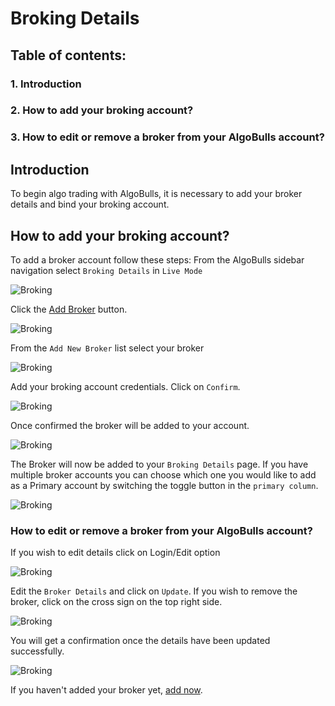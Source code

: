 # Broking Details

## Table of contents: 
### 1. Introduction 
### 2. How to add your broking account? 
### 3. How to edit or remove a broker from your AlgoBulls account?

## Introduction
To begin algo trading with AlgoBulls, it is necessary to add your broker details and bind your broking account. 

## How to add your broking account? 

To add a broker account follow these steps: 
From the AlgoBulls sidebar navigation select `Broking Details` in `Live Mode`

![Broking](imgs/broker_details.png)

Click the <a href="https://app.algobulls.com/broking?addBroker=true">Add Broker</a> button. 

![Broking](imgs/add_broker.png)

From the `Add New Broker` list select your broker

![Broking](imgs/select_broker.png)

Add your broking account credentials. Click on `Confirm`.

![Broking](imgs/broker4.png)


Once confirmed the broker will be added to your account.

![Broking](imgs/broker_added.png)

The Broker will now be added to your `Broking Details` page. If you have multiple broker accounts you can choose which one you would like to add as a Primary account by switching the toggle button in the `primary column`.

![Broking](imgs/primary_broker.png)

### How to edit or remove a broker from your AlgoBulls account?

If you wish to edit details click on Login/Edit option

![Broking](imgs/login_edit_broker_details.png)

Edit the `Broker Details` and click on `Update`. If you wish to remove the broker, click on the cross sign on the top right side.

![Broking](imgs/update_broker_details.png)

You will get a confirmation once the details have been updated successfully.

![Broking](imgs/update_broker_details_success.png)

If you haven't added your broker yet, <a href="https://app.algobulls.com/broking?addBroker=true">add now</a>.